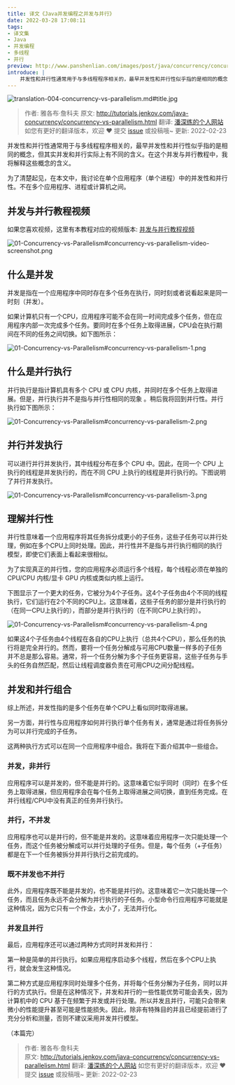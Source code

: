 ```yaml
---
title: 译文《Java并发编程之并发与并行》
date: 2022-03-28 17:08:11
tags:
- 译文集
- Java
- 并发编程
- 多线程
- 并行
preview: http://www.panshenlian.com/images/post/java/concurrency/concurrency-vs-parallelism/title.jpg
introduce: |
    并发性和并行性通常用于与多线程程序相关的，最早并发性和并行性似乎指的是相同的概念，但其实并发和并行实际上有不同的含义。在这个并发与并行教程中，我将解释这些概念的含义。
---
```


![translation-004-concurrency-vs-parallelism.md#title.jpg](http://www.panshenlian.com/images/post/java/concurrency/concurrency-vs-parallelism/title.jpg)

> 作者: 雅各布·詹科夫
> 原文: http://tutorials.jenkov.com/java-concurrency/concurrency-vs-parallelism.html
> 翻译: [潘深练的个人网站](http://www.panshenlian.com) 如您有更好的翻译版本，欢迎 ❤️ 提交 [issue](https://github.com/senlypan/concurrent-programming-docs/issues) 或投稿哦~
> 更新: 2022-02-23

并发性和并行性通常用于与多线程程序相关的，最早并发性和并行性似乎指的是相同的概念，但其实并发和并行实际上有不同的含义。在这个并发与并行教程中，我将解释这些概念的含义。

为了清楚起见，在本文中，我讨论在单个应用程序（单个进程）中的并发性和并行性。不在多个应用程序、进程或计算机之间。

## 并发与并行教程视频

如果您喜欢视频，这里有本教程对应的视频版本: [并发与并行教程视频](https://www.youtube.com/watch?v=Y1pgpn2gOSg&list=PLL8woMHwr36EDxjUoCzboZjedsnhLP1j4&index=9)

![01-Concurrency-vs-Parallelism#concurrency-vs-parallelism-video-screenshot.png](http://www.panshenlian.com/images/post/java/concurrency/concurrency-vs-parallelism/concurrency-vs-parallelism-video-screenshot.png)

## 什么是并发

并发是指在一个应用程序中同时存在多个任务在执行，同时刻或者说看起来是同一时刻（并发）。

如果计算机只有一个CPU，应用程序可能不会在同一时间完成多个任务，但在应用程序内部一次完成多个任务。要同时在多个任务上取得进展，CPU会在执行期间在不同的任务之间切换。如下图所示：

![01-Concurrency-vs-Parallelism#concurrency-vs-parallelism-1.png](http://www.panshenlian.com/images/post/java/concurrency/concurrency-vs-parallelism/concurrency-vs-parallelism-1.png)

## 什么是并行执行

并行执行是指计算机具有多个 CPU 或 CPU 内核，并同时在多个任务上取得进展。但是，并行执行并不是指与并行性相同的现象 。稍后我将回到并行性。并行执行如下图所示：

![01-Concurrency-vs-Parallelism#concurrency-vs-parallelism-2.png](http://www.panshenlian.com/images/post/java/concurrency/concurrency-vs-parallelism/concurrency-vs-parallelism-2.png)

## 并行并发执行

可以进行并行并发执行，其中线程分布在多个 CPU 中。因此，在同一个 CPU 上执行的线程是并发执行的，而在不同 CPU 上执行的线程是并行执行的。下图说明了并行并发执行。

![01-Concurrency-vs-Parallelism#concurrency-vs-parallelism-3.png](http://www.panshenlian.com/images/post/java/concurrency/concurrency-vs-parallelism/concurrency-vs-parallelism-3.png)

## 理解并行性

并行性意味着一个应用程序将其任务拆分成更小的子任务，这些子任务可以并行处理，例如在多个CPU上同时处理。因此，并行性并不是指与并行执行相同的执行模型，即使它们表面上看起来很相似。

为了实现真正的并行性，您的应用程序必须运行多个线程，每个线程必须在单独的 CPU/CPU 内核/显卡 GPU 内核或类似内核上运行。

下图显示了一个更大的任务，它被分为4个子任务。这4个子任务由4个不同的线程执行，它们运行在2个不同的CPU上。这意味着，这些子任务的部分是并行执行的（在同一CPU上执行的），而部分是并行执行的（在不同CPU上执行的）。

![01-Concurrency-vs-Parallelism#concurrency-vs-parallelism-4.png](http://www.panshenlian.com/images/post/java/concurrency/concurrency-vs-parallelism/concurrency-vs-parallelism-4.png)

如果这4个子任务由4个线程在各自的CPU上执行（总共4个CPU），那么任务的执行将是完全并行的。然而，要将一个任务分解成与可用CPU数量一样多的子任务并不总是那么容易。通常，将一个任务分解为多个子任务更容易，这些子任务与手头的任务自然匹配，然后让线程调度器负责在可用CPU之间分配线程。

## 并发和并行组合

综上所述，并发性指的是多个任务在单个CPU上看似同时取得进展。

另一方面，并行性与应用程序如何并行执行单个任务有关，通常是通过将任务拆分为可以并行完成的子任务。

这两种执行方式可以在同一个应用程序中组合。我将在下面介绍其中一些组合。

### 并发，非并行

应用程序可以是并发的，但不能是并行的。这意味着它似乎同时（同时）在多个任务上取得进展，但应用程序会在每个任务上取得进展之间切换，直到任务完成。在并行线程/CPU中没有真正的任务并行执行。

### 并行，不并发

应用程序也可以是并行的，但不能是并发的。这意味着应用程序一次只能处理一个任务，而这个任务被分解成可以并行处理的子任务。但是，每个任务（+子任务）都是在下一个任务被拆分并并行执行之前完成的。

### 既不并发也不并行

此外，应用程序既不能是并发的，也不能是并行的。这意味着它一次只能处理一个任务，而且任务永远不会分解为并行执行的子任务。小型命令行应用程序可能就是这种情况，因为它只有一个作业，太小了，无法并行化。

### 并发且并行

最后，应用程序还可以通过两种方式同时并发和并行：

第一种是简单的并行执行。如果应用程序启动多个线程，然后在多个CPU上执行，就会发生这种情况。

第二种方式是应用程序同时处理多个任务，并将每个任务分解为子任务，同时以并行的方式执行。但是在这种情况下，并发和并行的一些性能优势可能会丢失，因为计算机中的 CPU 基于在频繁于并发或并行处理。所以并发且并行，可能只会带来微小的性能提升甚至可能是性能损失。因此，除非有特殊目的并且已经提前进行了充分分析和测量，否则不建议采用并发并行模型。

（本篇完）

> 作者: 雅各布·詹科夫  
> 原文: http://tutorials.jenkov.com/java-concurrency/concurrency-vs-parallelism.html
> 翻译: [潘深练的个人网站](http://www.panshenlian.com) 如您有更好的翻译版本，欢迎 ❤️ 提交 [issue](https://github.com/senlypan/concurrent-programming-docs/issues) 或投稿哦~
> 更新: 2022-02-23